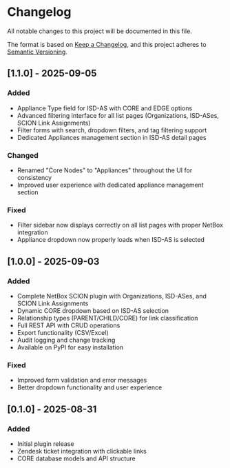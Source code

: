 # Changelog

All notable changes to this project will be documented in this file.

The format is based on [Keep a Changelog](https://keepachangelog.com/en/1.0.0/),
and this project adheres to [Semantic Versioning](https://semver.org/spec/v2.0.0.html).

## [1.1.0] - 2025-09-05

### Added
- Appliance Type field for ISD-AS with CORE and EDGE options
- Advanced filtering interface for all list pages (Organizations, ISD-ASes, SCION Link Assignments)
- Filter forms with search, dropdown filters, and tag filtering support
- Dedicated Appliances management section in ISD-AS detail pages

### Changed
- Renamed "Core Nodes" to "Appliances" throughout the UI for consistency
- Improved user experience with dedicated appliance management section

### Fixed
- Filter sidebar now displays correctly on all list pages with proper NetBox integration
- Appliance dropdown now properly loads when ISD-AS is selected

## [1.0.0] - 2025-09-03

### Added
- Complete NetBox SCION plugin with Organizations, ISD-ASes, and SCION Link Assignments
- Dynamic CORE dropdown based on ISD-AS selection
- Relationship types (PARENT/CHILD/CORE) for link classification
- Full REST API with CRUD operations
- Export functionality (CSV/Excel)
- Audit logging and change tracking
- Available on PyPI for easy installation

### Fixed
- Improved form validation and error messages
- Better dropdown functionality and user experience

## [0.1.0] - 2025-08-31

### Added
- Initial plugin release
- Zendesk ticket integration with clickable links
- CORE database models and API structure
